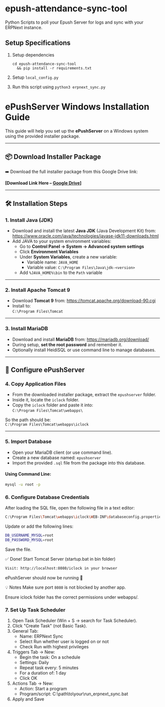 # epush-attendance-sync-tool
Python Scripts to poll your Epush Server for logs and sync with your ERPNext instance.

## Setup Specifications

1. Setup dependencies
    ```
    cd epush-attendance-sync-tool
      && pip install -r requirements.txt
    ```
2. Setup `local_config.py`

3. Run this script using `python3 erpnext_sync.py`

# ePushServer Windows Installation Guide

This guide will help you set up the **ePushServer** on a Windows system using the provided installer package.

---

## 📦 Download Installer Package

➡️ Download the full installer package from this Google Drive link:

**[Download Link Here – [Google Drive](https://drive.google.com/drive/folders/1z5e5aMuYahHtnMLtDr90HL1Kz467vnfk?usp=drive_link)]**

---

## 🛠️ Installation Steps

### 1. Install Java (JDK)

- Download and install the latest **Java JDK** (Java Development Kit) from:
  https://www.oracle.com/java/technologies/javase-jdk11-downloads.html  
- Add JAVA to your system environment variables:
  - Go to **Control Panel → System → Advanced system settings**
  - Click **Environment Variables**
  - Under **System Variables**, create a new variable:
    - Variable name: `JAVA_HOME`
    - Variable value: `C:\Program Files\Java\jdk-<version>`
  - Add `%JAVA_HOME%\bin` to the `Path` variable

---

### 2. Install Apache Tomcat 9

- Download **Tomcat 9** from:
  https://tomcat.apache.org/download-90.cgi
- Install to:  
  `C:\Program Files\Tomcat`

---

### 3. Install MariaDB

- Download and install **MariaDB** from:
  https://mariadb.org/download/
- During setup, **set the root password** and remember it.
- Optionally install HeidiSQL or use command line to manage databases.

---

## 🧩 Configure ePushServer

### 4. Copy Application Files

- From the downloaded installer package, extract the `epushserver` folder.
- Inside it, locate the `iclock` folder.
- Copy the `iclock` folder and paste it into:  
  `C:\Program Files\Tomcat\webapps\`

So the path should be:  
`C:\Program Files\Tomcat\webapps\iclock`

---

### 5. Import Database

- Open your MariaDB client (or use command line).
- Create a new database named: `epushserver`
- Import the provided `.sql` file from the package into this database.

#### Using Command Line:

```bash
mysql -u root -p
```

### 6. Configure Database Credentials
After loading the SQL file, open the following file in a text editor:

```bash
C:\Program Files\Tomcat\webapps\iclock\WEB-INF\databaseconfig.properties
```

Update or add the following lines:

```bash
DB_USERNAME_MYSQL=root
DB_PASSWORD_MYSQL=root
```

Save the file.

✅ Done!
Start Tomcat Server (startup.bat in bin folder)
```bash
Visit: http://localhost:8080/iclock in your browser
```
ePushServer should now be running 🎉

💡 Notes
Make sure port `8080` is not blocked by another app.

Ensure iclock folder has the correct permissions under webapps/.

### 7. Set Up Task Scheduler
   1. Open Task Scheduler (Win + S → search for Task Scheduler).
   2. Click "Create Task" (not Basic Task).
   3. General Tab:
        * Name: ERPNext Sync
        * Select Run whether user is logged on or not
        * Check Run with highest privileges
   4. Triggers Tab → New:
        * Begin the task: On a schedule
        * Settings: Daily
        * Repeat task every: 5 minutes
        * For a duration of: 1 day
        * Click OK
   5. Actions Tab → New:
        * Action: Start a program
        * Program/script: C:\path\to\your\run_erpnext_sync.bat
   6. Apply and Save
